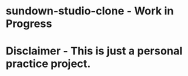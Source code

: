 ﻿# sundown-studio-clone - Work in Progress
# Disclaimer - This is just a personal practice project.
